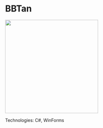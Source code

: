 # BBTan

<img src="https://user-images.githubusercontent.com/74252181/203628428-3a93778e-c062-4174-bac5-9d8fe7ae7b2f.png" height="300px" />

Technologies: C#, WinForms